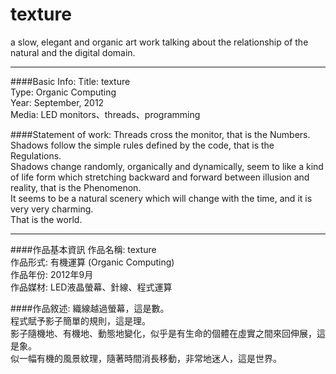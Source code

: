 texture
=======

a slow, elegant and organic art work talking about the relationship of the natural and the digital domain.

----------------------------------------

####Basic Info:
Title:	texture <br/>
Type:	Organic Computing <br/>
Year:	September, 2012 <br/>
Media:	LED monitors、threads、programming <br/>

####Statement of work:
Threads cross the monitor, that is the Numbers. <br/>
Shadows follow the simple rules defined by the code, that is the Regulations. <br/>
Shadows change randomly, organically and dynamically, seem to like a kind of life form which stretching backward and forward between illusion and reality, that is the Phenomenon. <br/>
It seems to be a natural scenery which will change with the time, and it is very very charming. <br/>
That is the world.

----------------------------------------

####作品基本資訊
作品名稱:	texture <br/>
作品形式:	有機運算 (Organic Computing) <br/>
作品年份:	2012年9月 <br/>
作品媒材:	LED液晶螢幕、針線、程式運算 <br/>

####作品敘述:
織線越過螢幕，這是數。 <br/>
程式賦予影子簡單的規則，這是理。 <br/>
影子隨機地、有機地、動態地變化，似乎是有生命的個體在虛實之間來回伸展，這是象。 <br/>
似一幅有機的風景紋理，隨著時間消長移動，非常地迷人，這是世界。 <br/>

